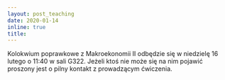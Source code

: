 ```yaml
---
layout: post_teaching
date: 2020-01-14
inline: true
title:
---
```

Kolokwium poprawkowe z Makroekonomii II odbędzie się w niedzielę 16 lutego o 11:40 w sali G322. Jeżeli ktoś nie może się na nim pojawić proszony jest o pilny kontakt z prowadzącym ćwiczenia.
